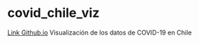 # covid_chile_viz
[Link Github.io](https://fabiancastellano.github.io/covid_chile_viz/)
Visualización de los datos de COVID-19 en Chile
